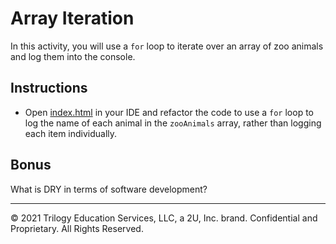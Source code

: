 # Array Iteration

In this activity, you will use a `for` loop to iterate over an array of zoo animals and log them into the console.

## Instructions

* Open [index.html](Unsolved/index.html) in your IDE and refactor the code to use a `for` loop to log the name of each animal in the `zooAnimals` array, rather than logging each item individually.

## Bonus

What is DRY in terms of software development?

---
© 2021 Trilogy Education Services, LLC, a 2U, Inc. brand. Confidential and Proprietary. All Rights Reserved.